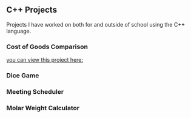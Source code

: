 ## C++ Projects
Projects I have worked on both for and outside of school using the C++ language.

### Cost of Goods Comparison 

[you can view this project here:](CostOfGoodsComparison.cpp)

### Dice Game

### Meeting Scheduler

### Molar Weight Calculator
